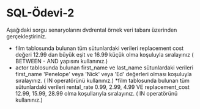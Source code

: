 # SQL-Ödevi-2

Aşağıdaki sorgu senaryolarını dvdrental örnek veri tabanı üzerinden gerçekleştiriniz.

 * film tablosunda bulunan tüm sütunlardaki verileri replacement cost değeri 12.99 dan büyük eşit ve 16.99 küçük olma koşuluyla sıralayınız ( BETWEEN - AND yapısını kullanınız.)
 * actor tablosunda bulunan first_name ve last_name sütunlardaki verileri first_name 'Penelope' veya 'Nick' veya    'Ed' değerleri olması koşuluyla sıralayınız. ( IN operatörünü kullanınız.)
 *film tablosunda bulunan tüm sütunlardaki verileri rental_rate 0.99, 2.99, 4.99 VE replacement_cost 12.99, 15.99, 28.99 olma koşullarıyla sıralayınız. ( IN operatörünü kullanınız.)


